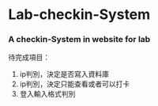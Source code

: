 Lab-checkin-System
==================

<h3><p>A checkin-System in website for lab</p></h3>
<p>待完成項目：</p>
<ol>
  <li>ip判別，決定是否寫入資料庫</li>
  <li>ip判別，決定只能查看或者可以打卡</li>
  <li>登入輸入格式判別</li>
</ol>
